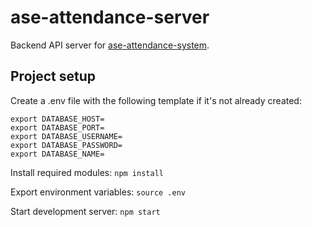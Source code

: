 # ase-attendance-server

Backend API server for [ase-attendance-system](https://github.com/joshenlim/ase-attendance-system).

## Project setup

Create a .env file with the following template if it's not already created:
```
export DATABASE_HOST=
export DATABASE_PORT=
export DATABASE_USERNAME=
export DATABASE_PASSWORD=
export DATABASE_NAME=
```

Install required modules: `npm install`

Export environment variables: `source .env`

Start development server: `npm start`
